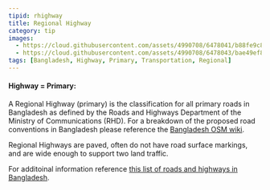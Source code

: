 ```yaml
---
tipid: rhighway
title: Regional Highway
category: tip
images:
  - https://cloud.githubusercontent.com/assets/4990708/6478041/b88fe9c8-c1f8-11e4-88e0-264cb9bea612.PNG
  - https://cloud.githubusercontent.com/assets/4990708/6478043/bae49ef8-c1f8-11e4-9272-daf36e2f1389.PNG
tags: [Bangladesh, Highway, Primary, Transportation, Regional]
---
```


#### Highway = Primary:

A Regional Highway (primary) is the classification for all primary roads in Bangladesh as defined by the Roads and Highways Department of the Ministry of Communications (RHD). For a breakdown of the proposed road conventions in Bangladesh please reference the <a href="http://wiki.openstreetmap.org/wiki/WikiProject_Bangladesh" target="_blank">Bangladesh OSM wiki</a>.

Regional Highways are paved, often do not have road surface markings, and are wide enough to support two land traffic.

For additoinal information reference <a href="http://en.wikipedia.org/wiki/List_of_roads_in_Bangladesh" target="_blank">this list of roads and highways in Bangladesh</a>.

